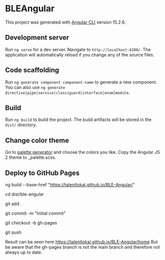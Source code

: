 # BLEAngular

This project was generated with [Angular CLI](https://github.com/angular/angular-cli) version 15.2.6.

## Development server

Run `ng serve` for a dev server. Navigate to `http://localhost:4200/`. The application will automatically reload if you change any of the source files.

## Code scaffolding

Run `ng generate component component-name` to generate a new component. You can also use `ng generate directive|pipe|service|class|guard|interface|enum|module`.

## Build

Run `ng build` to build the project. The build artifacts will be stored in the `dist/` directory.

## Change color theme 

Go to [palette generator](http://mcg.mbitson.com/) and choose the colors you like.
Copy the Angular JS 2 theme to _palette.scss.


## Deploy to GitHub Pages
ng build --base-href "https://talentlokal.github.io/BLE-Angular/"

cd dist/ble-angular

git add .

git commit -m "Initial commit"

git checkout -b gh-pages

git push

Result can be seen here https://talentlokal.github.io/BLE-Angular/home
But be aware that the gh-pages branch is not the main branch and therefore not always up to date.
